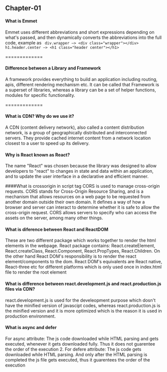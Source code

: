 ## Chapter-01

#### What is Emmet
Emmet uses different abbreviations and short expressions depending on what's passed, and then dynamically converts the abbreviations into the full code, example as
` div.wrapper —> <div class="wrapper"></div>` 
` h1.header.center —> <h1 class="header center"></h1> `

=============
#### Difference between a Library and Framework
 A framework provides everything to build an application including routing, apis, different rendering mechanism etc. It can be called that Framework is a superset of libraries, whereas a library can be a set of helper functions, modules for specific functionality.
 
=============
 #### What is CDN? Why do we use it?
 A CDN (content delivery network), also called a content distribution network, is a group of geographically distributed and interconnected servers. They provide cached internet content from a network location closest to a user to speed up its delivery.

#### Why is React known as React?
The name "React" was chosen because the library was designed to allow developers to "react" to changes in state and data within an application, and to update the user interface in a declarative and efficient manner.

####What is crossorigin in script tag
CORS is used to manage cross-origin requests.
CORS stands for Cross-Origin Resource Sharing, and is a mechanism that allows resources on a web page to be requested from another domain outside their own domain. It defines a way of how a browser and server can interact to determine whether it is safe to allow the cross-origin request. CORS allows servers to specify who can access the assets on the server, among many other things.

#### What is diference between React and ReactDOM
These are two different package which works together to render the html elements in the webpage. React package contains: React.createElement, React.createClass, React.Component, React.PropTypes, React.Children. On the other hand React DOM's responsibility is to render the react element/components to the dom. React DOM's equivalents are React native, React-three etc for different platforms which is only used once in index.html file to render the root element

#### What is difference between react.development.js and react.production.js files via CDN?
react.development.js is used for the develeopment purpose which dosn't have the minified version of javascipt codes, whereas react.production.js is the minified version and it is more optimized which is the reason it is used in production environment.

#### What is async and defer
For async attribute: The js code downloaded while HTML parsing and gets executed, whenever it gets downloaded fully. Thus it does not guarentee the order of the execution 2. For defere attribute: The js code gets downloaded while HTML parsing. And only after the HTML parsing is completed the js file gets executed, thus it guarentees the order of the execution